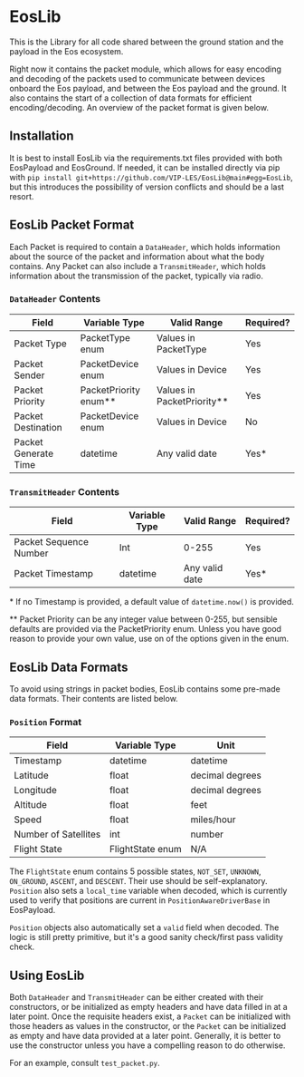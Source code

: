 # EosLib
This is the Library for all code shared between the ground station and the payload in the Eos ecosystem.

Right now it contains the packet module, which allows for easy encoding and decoding of the packets used to communicate 
between devices onboard the Eos payload, and between the Eos payload and the ground. It also contains the start of a 
collection of data formats for efficient encoding/decoding. An overview of the packet format is given below.

## Installation

It is best to install EosLib via the requirements.txt files provided with both EosPayload and EosGround. If needed, it
can be installed directly via pip with `pip install git+https://github.com/VIP-LES/EosLib@main#egg=EosLib`, but this 
introduces the possibility of version conflicts and should be a last resort. 

## EosLib Packet Format

Each Packet is required to contain a `DataHeader`, which holds information about the source of the packet and 
information about what the body contains. Any Packet can also include a `TransmitHeader`, which holds information 
about the transmission of the packet, typically via radio.

### `DataHeader` Contents

| Field                | Variable Type           | Valid Range                  | Required? |
|----------------------|-------------------------|------------------------------|-----------|
| Packet Type          | PacketType enum         | Values in PacketType         | Yes       |
| Packet Sender        | PacketDevice enum       | Values in Device             | Yes       |
| Packet Priority      | PacketPriority enum\*\* | Values in PacketPriority\*\* | Yes       |
| Packet Destination   | PacketDevice enum       | Values in Device             | No        |
| Packet Generate Time | datetime                | Any valid date               | Yes\*     |


### `TransmitHeader` Contents

| Field                  | Variable Type | Valid Range    | Required? |
|------------------------|---------------|----------------|-----------|
| Packet Sequence Number | Int           | 0-255          | Yes       |
| Packet Timestamp       | datetime      | Any valid date | Yes\*     |

\* If no Timestamp is provided, a default value of `datetime.now()` is provided.

\*\* Packet Priority can be any integer value between 0-255, but sensible defaults are provided via the PacketPriority 
enum. Unless you have good reason to provide your own value, use on of the options given in the enum.

## EosLib Data Formats

To avoid using strings in packet bodies, EosLib contains some pre-made data formats. Their contents are listed below.

### `Position` Format

| Field                | Variable Type    | Unit            |
|----------------------|------------------|-----------------|
| Timestamp            | datetime         | datetime        |
| Latitude             | float            | decimal degrees |
| Longitude            | float            | decimal degrees |
| Altitude             | float            | feet            |
| Speed                | float            | miles/hour      |
| Number of Satellites | int              | number          |
| Flight State         | FlightState enum | N/A             |

The `FlightState` enum contains 5 possible states, `NOT_SET`, `UNKNOWN`, `ON_GROUND`, `ASCENT`, and `DESCENT`. Their 
use should be self-explanatory. `Position` also sets a `local_time` variable when decoded, which is currently used to 
verify that positions are current in `PositionAwareDriverBase` in EosPayload. 

`Position` objects also automatically set a `valid` field when decoded. The logic is still pretty primitive, but it's a
good sanity check/first pass validity check.


## Using EosLib

Both `DataHeader` and `TransmitHeader` can be either created with their constructors, or be initialized as empty headers
and have data filled in at a later point. Once the requisite headers exist, a `Packet` can be initialized with those 
headers as values in the constructor, or the `Packet` can be initialized as empty and have data provided at a later 
point. Generally, it is better to use the constructor unless you have a compelling reason to do otherwise.

For an example, consult `test_packet.py`.